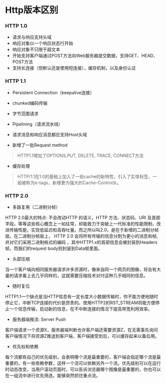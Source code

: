 # Http版本区别

###  **HTTP 1.0**

- 请求与响应支持头域
- 响应对象以一个响应状态行开始
- 响应对象不只限于超文本
- 开始支持客户端通过POST方法向Web服务器提交数据，支持GET、HEAD、POST方法
- 支持长连接（但默认还是使用短连接），缓存机制，以及身份认证 

###  **HTTP 1.1**

- Persistent Connection（keepalive连接）

- chunked编码传输

- 字节范围请求

- Pipelining（请求流水线）

- 请求消息和响应消息都应支持Host头域

- 新增了一批Request method 
> HTTP1.1增加了OPTIONS,PUT, DELETE, TRACE, CONNECT方法

- 缓存处理

> HTTP/1.1在1.0的基础上加入了一些cache的新特性，引入了实体标签，一般被称为e-tags，新增更为强大的Cache-Control头。         

###  **HTTP 2.0**

- 多路复用（二进制分帧）

HTTP 2.0最大的特点: 不会改动HTTP 的语义，HTTP 方法、状态码、URI 及首部字段，等等这些核心概念上一如往常，却能致力于突破上一代标准的性能限制，改进传输性能，实现低延迟和高吞吐量。而之所以叫2.0，是在于新增的二进制分帧层。在二进制分帧层上， HTTP 2.0 会将所有传输的信息分割为更小的消息和帧,并对它们采用二进制格式的编码 ，其中HTTP1.x的首部信息会被封装到Headers帧，而我们的request body则封装到Data帧里面。

- 头部压缩

当一个客户端向相同服务器请求许多资源时，像来自同一个网页的图像，将会有大量的请求看上去几乎同样的，这就需要压缩技术对付这种几乎相同的信息。

- 随时复位

HTTP1.1一个缺点是当HTTP信息有一定长度大小数据传输时，你不能方便地随时停止它，中断TCP连接的代价是昂贵的。使用HTTP2的RST_STREAM将能方便停止一个信息传输，启动新的信息，在不中断连接的情况下提高带宽利用效率。

- 服务器端推流: Server Push

客户端请求一个资源X，服务器端判断也许客户端还需要资源Z，在无需事先询问客户端情况下将资源Z推送到客户端，客户端接受到后，可以缓存起来以备后用。

- 优先权和依赖

每个流都有自己的优先级别，会表明哪个流是最重要的，客户端会指定哪个流是最重要的，有一些依赖参数，这样一个流可以依赖另外一个流。优先级别可以在运行时动态改变，当用户滚动页面时，可以告诉浏览器哪个图像是最重要的，你也可以在一组流中进行优先筛选，能够突然抓住重点流。